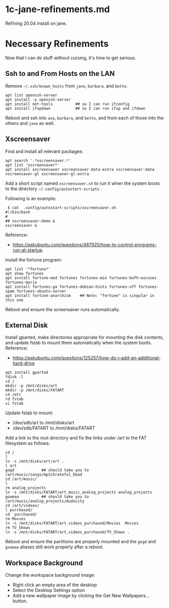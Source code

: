 
# 1c-jane-refinements.md

Refining 20.04 install on jane.

# Necessary Refinements

Now that I can do stuff without cursing, it's time to get serious.

## Ssh to and From Hosts on the LAN

Remove `~/.ssh/known_hosts` from `jane`, `barbara`, and `bette`.

```
apt list openssh-server
apt install -y openssh-server
apt install net-tools          ## so I can run ifconfig
apt install ifupdown           ## so I can run ifup and ifdown
```

Reboot and ssh into `ava`, `barbara`, and `bette`, and from each of those into the others and `jane` as well.

## Xscreensaver

Find and install all relevant packages:

```
apt search '.*xscreensaver.*'
apt list 'xscreensaver*'
apt install xscreensaver xscreensaver-data-extra xscreensaver-data xscreensaver-gl xscreensaver-gl-extra
```

Add a short script named `xscreensaver.sh` to run it when the system boots to the directory `~/.config/autostart-scripts` .

Following is an example:

```
 $ cat  .config/autostart-scripts/xscreensaver.sh
#!/bin/bash
#
## xscreensaver-demo &
xscreensaver &
```

Reference:

- https://askubuntu.com/questions/487920/how-to-control-programs-run-at-startup

Install the fortune program:

```
apt list '*fortune*'
apt show fortunes
apt install fortune-mod fortunes fortunes-min fortunes-bofh-excuses fortunes-mario
apt install fortunes-ga fortunes-debian-hints fortunes-off fortunes-spam fortunes-ubuntu-server
apt install fortune-anarchism    ## Note: "fortune" is singular in this one
```

Reboot and ensure the screensaver runs automatically.

## External Disk

Install gparted, make directories appropriate for mounting the disk contents, and update fstab to mount them automatically when the system boots.
Reference:

- https://askubuntu.com/questions/125257/how-do-i-add-an-additional-hard-drive

```
apt install gparted
fdisk -l
cd /
mkdir -p /mnt/disks/art
mkdir -p /mnt/disks/FATART
cd /etc
rd fstab
vi fstab
```

Update fstab to mount:

- /dev/sdb/art to /mnt/disks/art
- /dev/sdb/FATART to /mnt/disks/FATART

Add a link to the root directory and fix the links under /art to the FAT filesystem as follows:

```
cd /
l
ln -s /mnt/disks/art/art .
l art
gogd            ## should take you to /art/music/songs/mp3/Grateful_Dead
cd /art/music/
l
rm analog_projects
ln -s /mnt/disks/FATART/art_music_analog_projects analog_projects
goamaa          ## should take you to /art/music/analog_projects/Audacity
cd /art/videos/
l purchased/
cd  purchased/
rm Movies
ln -s /mnt/disks/FATART/art_videos_purchased/Movies  Movies
rm TV_Shows
ln -s /mnt/disks/FATART/art_videos_purchased/TV_Shows .
```

Reboot and ensure the partitions are properly mounted and the `gogd` and `goamaa` aliases still work properly after a reboot.

## Workspace Background

Change the workspace background image:

- Right click an empty area of the desktop
- Select the Desktop Settings option
- Add a new wallpaper image by clicking the Get New Wallpapers... button.


